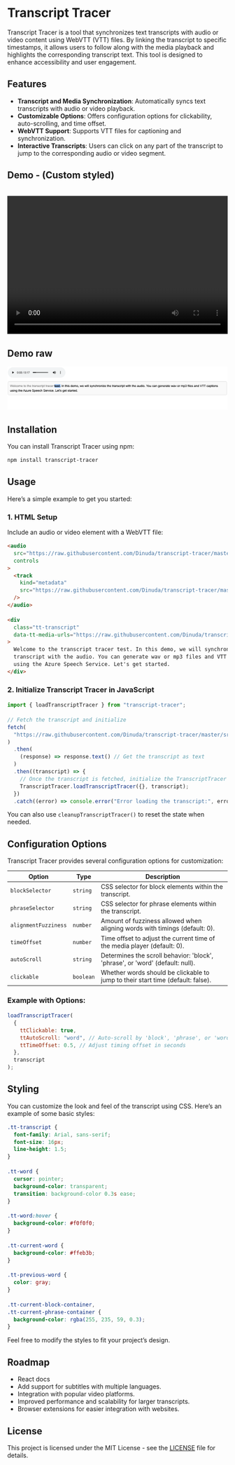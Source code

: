 # Transcript Tracer

Transcript Tracer is a tool that synchronizes text transcripts with audio or video content using WebVTT (VTT) files. By linking the transcript to specific timestamps, it allows users to follow along with the media playback and highlights the corresponding transcript text. This tool is designed to enhance accessibility and user engagement.

## Features

- **Transcript and Media Synchronization**: Automatically syncs text transcripts with audio or video playback.
- **Customizable Options**: Offers configuration options for clickability, auto-scrolling, and time offset.
- **WebVTT Support**: Supports VTT files for captioning and synchronization.
- **Interactive Transcripts**: Users can click on any part of the transcript to jump to the corresponding audio or video segment.

## Demo - (Custom styled)

<br>
<video width="560" height="315" controls style="max-width: 100%; text-align: center;">
  <source src="./src/assets/demo-f.mp4" type="video/mp4">
</video>

## Demo raw

![Demo](./src/assets/raw.png)

## Installation

You can install Transcript Tracer using npm:

```bash
npm install transcript-tracer
```

## Usage

Here’s a simple example to get you started:

### 1. HTML Setup

Include an audio or video element with a WebVTT file:

```html
<audio
  src="https://raw.githubusercontent.com/Dinuda/transcript-tracer/master/src/assets/test.wav"
  controls
>
  <track
    kind="metadata"
    src="https://raw.githubusercontent.com/Dinuda/transcript-tracer/master/src/assets/test.vtt"
  />
</audio>

<div
  class="tt-transcript"
  data-tt-media-urls="https://raw.githubusercontent.com/Dinuda/transcript-tracer/master/src/assets/test.wav"
>
  Welcome to the transcript tracer test. In this demo, we will synchronize the
  transcript with the audio. You can generate wav or mp3 files and VTT captions
  using the Azure Speech Service. Let's get started.
</div>
```

### 2. Initialize Transcript Tracer in JavaScript

```js
import { loadTranscriptTracer } from "transcript-tracer";

// Fetch the transcript and initialize
fetch(
  "https://raw.githubusercontent.com/Dinuda/transcript-tracer/master/src/assets/test.vtt"
)
  .then(
    (response) => response.text() // Get the transcript as text
  )
  .then((transcript) => {
    // Once the transcript is fetched, initialize the TranscriptTracer
    TranscriptTracer.loadTranscriptTracer({}, transcript);
  })
  .catch((error) => console.error("Error loading the transcript:", error));
```

You can also use `cleanupTranscriptTracer()` to reset the state when needed.

## Configuration Options

Transcript Tracer provides several configuration options for customization:

| **Option**           | **Type**  | **Description**                                                                 |
| -------------------- | --------- | ------------------------------------------------------------------------------- |
| `blockSelector`      | `string`  | CSS selector for block elements within the transcript.                          |
| `phraseSelector`     | `string`  | CSS selector for phrase elements within the transcript.                         |
| `alignmentFuzziness` | `number`  | Amount of fuzziness allowed when aligning words with timings (default: 0).      |
| `timeOffset`         | `number`  | Time offset to adjust the current time of the media player (default: 0).        |
| `autoScroll`         | `string`  | Determines the scroll behavior: 'block', 'phrase', or 'word' (default: null).   |
| `clickable`          | `boolean` | Whether words should be clickable to jump to their start time (default: false). |

### Example with Options:

```js
loadTranscriptTracer(
  {
    ttClickable: true,
    ttAutoScroll: "word", // Auto-scroll by 'block', 'phrase', or 'word'
    ttTimeOffset: 0.5, // Adjust timing offset in seconds
  },
  transcript
);
```

## Styling

You can customize the look and feel of the transcript using CSS. Here’s an example of some basic styles:

```css
.tt-transcript {
  font-family: Arial, sans-serif;
  font-size: 16px;
  line-height: 1.5;
}

.tt-word {
  cursor: pointer;
  background-color: transparent;
  transition: background-color 0.3s ease;
}

.tt-word:hover {
  background-color: #f0f0f0;
}

.tt-current-word {
  background-color: #ffeb3b;
}

.tt-previous-word {
  color: gray;
}

.tt-current-block-container,
.tt-current-phrase-container {
  background-color: rgba(255, 235, 59, 0.3);
}
```

Feel free to modify the styles to fit your project’s design.

## Roadmap

- React docs
- Add support for subtitles with multiple languages.
- Integration with popular video platforms.
- Improved performance and scalability for larger transcripts.
- Browser extensions for easier integration with websites.

## License

This project is licensed under the MIT License - see the [LICENSE](LICENSE) file for details.
